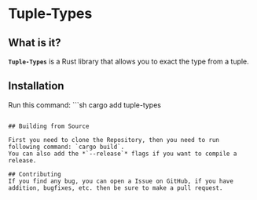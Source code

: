 # Tuple-Types

## What is it?

**`Tuple-Types`** is a Rust library that allows you to exact the type from a tuple.

## Installation
Run this command: ```sh
cargo add tuple-types
```

## Building from Source

First you need to clone the Repository, then you need to run
following command: `cargo build`.
You can also add the *`--release`* flags if you want to compile a release.

## Contributing
If you find any bug, you can open a Issue on GitHub, if you have addition, bugfixes, etc. then be sure to make a pull request.